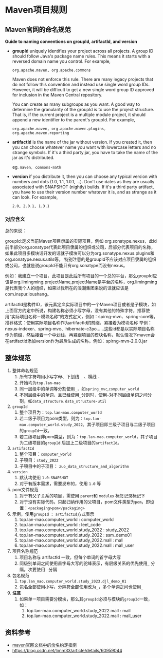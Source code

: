 # Maven项目规则

## Maven官网的命名规范

**Guide to naming conventions on groupId, artifactId, and version**

- **groupId** uniquely identifies your project across all projects. A group ID should follow Java's package name rules. This means it starts with a reversed domain name you control. For example,

    `org.apache.maven, org.apache.commons`

    Maven does not enforce this rule. There are many legacy projects that do not follow this convention and instead use single word group IDs. However, it will be difficult to get a new single word group ID approved for inclusion in the Maven Central repository.

    You can create as many subgroups as you want. A good way to determine the granularity of the groupId is to use the project structure. That is, if the current project is a multiple module project, it should append a new identifier to the parent's groupId. For example,

    `org.apache.maven, org.apache.maven.plugins, org.apache.maven.reporting`

- **artifactId** is the name of the jar without version. If you created it, then you can choose whatever name you want with lowercase letters and no strange symbols. If it's a third party jar, you have to take the name of the jar as it's distributed.

    eg. `maven, commons-math`

- **version** if you distribute it, then you can choose any typical version with numbers and dots (1.0, 1.1, 1.0.1, ...). Don't use dates as they are usually associated with SNAPSHOT (nightly) builds. If it's a third party artifact, you have to use their version number whatever it is, and as strange as it can look. For example,

    `2.0, 2.0.1, 1.3.1`

### 对应含义

总的来说：

groupId:定义当前Maven项目隶属的实际项目，例如 org.sonatype.nexus，此id前半部分org.sonatype代表此项目隶属的组织或公司，后部分代表项目的名称，如果此项目多模块话开发的话就子模块可以分为org.sonatype.nexus.plugins和org.sonatype.nexus.utils等。 特别注意的是groupId不应该对应项目隶属的组织或公司，也就是说groupId不能只有org.sonatype而没有nexus。

例如：我建立一个项目，此项目是此后所有项目的一个总的平台，那么groupId应该是org.limingming.projectName,projectName是平台的名称，org.limingming是代表我个人的组织，如果以我所在的浪潮集团来说的话就应该是com.inspur.loushang。

artifactId是构件ID，该元素定义实际项目中的一个Maven项目或者是子模块，如上面官方约定中所说，构建名称必须小写字母，没有其他的特殊字符，推荐使用“实际项目名称－模块名称”的方式定义，例如：spirng-mvn、spring-core等。
推荐格式：使用实际项目名称作为artifactId的前缀，紧接着为模块名称
举例：nexus-indexer、spring-mvc、hibernate-c3po……这些id都是以实际项目名称作为前缀，然后接着一个中划线，再紧跟项目的模块名称，默认情况下maven会在artifactId添加version作为最后生成的名称。例如：spirng-mvn-2.0.0.jar

## 整体规范

1. 整体命名规范
   1. 所有字符均用小写字母、下划线 `_` 、横线 `-`
   2. 开始均为`top.lan-mao`
   3. 同一层级中的单词等分割使用`_`，如`spring_mvc`,`computer_world`
   4. 不同层级中的单词，且已经使用`_`分割时，使用`-`对不同层级单词之间分割，如`data_structure.data_structure-util`
2. `groupId`
   1. 整个项目为：`top.lan-mao.computer_world`
   2. 若二级子项目为pom类型，则为：`top.lan-mao.computer_world.study_2022`，其子项目即三级子项目与二级子项目的`groupId`一致。
   3. 若二级项目非pom类型，则为：`top.lan-mao.computer_world`，其子项目为二级项目的`groupId` 后加上二级项目的`artifactId`。
3. `artifactId`
   1. 整个项目：`computer_world`
   2. 子项目：`study_2022`
   3. 子项目中的子项目： `zuo_data_structure_and_algorithm`
4. `version`
   1. 默认均使用 `1.0-SNAPSHOT`
   2. 对于有版本需求，需要发布的，使用 `1.0` 等
5. pom文件规范
   1. 对于有父子关系的项目，需使用 `parent`和 `modules` 标签记录标记下
   2. 对于没有实际代码，只起归纳作用的父项目，pom文件类型为`pom`，即设置：`<packaging>pom</packaging>`
6. 示例，使用`groupId : artifactId`方式表示
   1. top.lan-mao.computer_world : computer_world
   2. top.lan-mao.computer_world : leet_code
   3. top.lan-mao.computer_world.study_2022 : study_2022
   4. top.lan-mao.computer_world.study_2022 : ssm_demo01
   5. top.lan-mao.computer_world.study_2022.mall : mall
   6. top.lan-mao.computer_world.study_2022.mall : mall_user
7. 项目名称规范
   1. 项目名称与 artifactId 一致，但每个单词的首字母大写
   2. 同级别单词之间使用首字母大写的驼峰表示，有层级关系的优先使用`_` 分隔，次要使用 `-`分隔
8. 包名规范
   1. `top.lan_mao.computer_world.study_2023.djl_demo_01`
   2. 包名全部使用小写，分隔符全部使用改为`_`，多个单词之间也使用`_`
9. **注意**
   1. 如果单一项目需要分模块，那么其`groupId`必须与模块的`groupId`一致，如：
      1. top.lan-mao.computer_world.study_2022.mall : mall
      2. top.lan-mao.computer_world.study_2022.mall : mall_user



## 资料参考

- [maven官网文档中的命名约定指南](https://maven.apache.org/guides/mini/guide-naming-conventions.html)
- <https://blog.csdn.net/limm33/article/details/60959044>